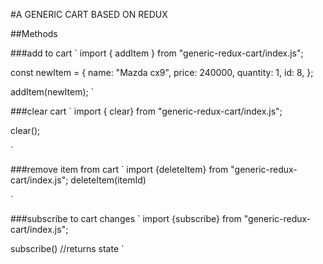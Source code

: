 #A GENERIC CART BASED ON REDUX

##Methods

###add to cart
`
import { addItem } from "generic-redux-cart/index.js";

const newItem = {
name: "Mazda cx9",
price: 240000,
quantity: 1,
id: 8,
};

addItem(newItem);
`

###clear cart
`
import { clear} from "generic-redux-cart/index.js";

clear();

`

###remove item from cart
`
import {deleteItem} from "generic-redux-cart/index.js";
deleteItem(itemId)

`

###subscribe to cart changes
`
import {subscribe} from "generic-redux-cart/index.js";

subscribe() //returns state
`
